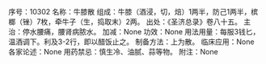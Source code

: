 序号：10302
名称：牛膝散
组成：牛膝（酒浸，切，焙）1两半，防己1两半，槟榔（锉）7枚，牵牛子（生，捣取末）2两。
出处：《圣济总录》卷八十五。
主治：停水腰痛，腰肾病脓水。
加减：None
功效：None
用法用量：每服3钱匕，温酒调下。利及3-2行，即以醋饭止之。
制备方法：上为散。
临床应用：None
各家论述：None
用药禁忌：慎生冷、油腻、蒜等物。
附注：None
